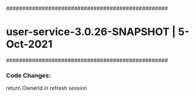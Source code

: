 ##################################################
# user-service-3.0.26-SNAPSHOT | 5-Oct-2021
##################################################
### Code Changes:
return OwnerId in refresh session


